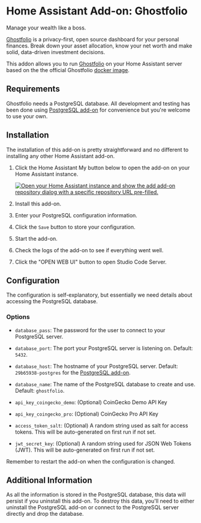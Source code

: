 # Home Assistant Add-on: Ghostfolio

Manage your wealth like a boss.

[Ghostfolio][] is a privacy-first, open source dashboard for your personal finances. Break down your asset allocation, know your net worth and make solid, data-driven investment decisions.

This addon allows you to run [Ghostfolio][] on your Home Assistant server based on the the official Ghostfolio [docker image][].

## Requirements

Ghostfolio needs a PostgreSQL database. All development and testing has been done using [PostgreSQL add-on][] for convenience but you're welcome to use your own.

## Installation

The installation of this add-on is pretty straightforward and no different to installing any other Home Assistant add-on.

1. Click the Home Assistant My button below to open the add-on on your Home Assistant instance.

   [![Open your Home Assistant instance and show the add add-on repository dialog with a specific repository URL pre-filled.](https://my.home-assistant.io/badges/supervisor_add_addon_repository.svg)](https://my.home-assistant.io/redirect/supervisor_add_addon_repository/?repository_url=https%3A%2F%2Fgithub.com%2Flildude%2Fha-addon-ghostfolio)

1. Install this add-on.
1. Enter your PostgreSQL configuration information.
1. Click the `Save` button to store your configuration.
1. Start the add-on.
1. Check the logs of the add-on to see if everything went well.
1. Click the "OPEN WEB UI" button to open Studio Code Server.

## Configuration

The configuration is self-explanatory, but essentially we need details about accessing the PostgreSQL database.

### Options

- `database_pass`: The password for the user to connect to your PostgreSQL server.

- `database_port`: The port your PostgreSQL server is listening on. Default: `5432`.

- `database_host`: The hostname of your PostgreSQL server. Default: `29b65938-postgres` for the [PostgreSQL add-on][].

- `database_name`: The name of the PostgreSQL database to create and use. Default: `ghostfolio`.

- `api_key_coingecko_demo`: (Optional) CoinGecko Demo API Key

- `api_key_coingecko_pro`: (Optional) CoinGecko Pro API Key

- `access_token_salt`: (Optional) A random string used as salt for access tokens. This will be auto-generated on first run if not set.

- `jwt_secret_key`: (Optional) A random string used for JSON Web Tokens (JWT). This will be auto-generated on first run if not set.

Remember to restart the add-on when the configuration is changed.

## Additional Information

As all the information is stored in the PostgreSQL database, this data will persist if you uninstall this add-on. To destroy this data, you'll need to either uninstall the PostgreSQL add-on or connect to the PostgreSQL server directly and drop the database.

[Ghostfolio]: https://ghostfol.io
[docker image]: https://hub.docker.com/r/ghostfolio/ghostfolio
[PostgreSQL add-on]: https://github.com/matt-FFFFFF/hassio-addon-postgres
